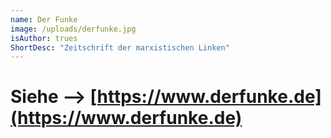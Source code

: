 ```yaml
---
name: Der Funke
image: /uploads/derfunke.jpg
isAuthor: trues
ShortDesc: "Zeitschrift der marxistischen Linken"
---
```

# Siehe --> [https://www.derfunke.de](https://www.derfunke.de)
